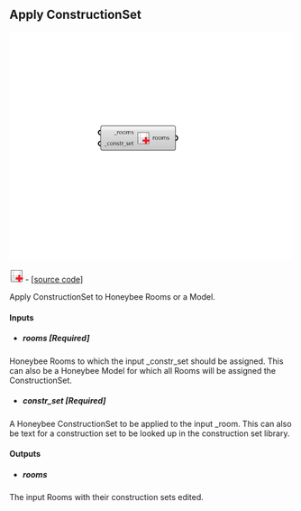 ## Apply ConstructionSet

![](../../images/components/Apply_ConstructionSet.png)

![](../../images/icons/Apply_ConstructionSet.png) - [[source code]](https://github.com/ladybug-tools/honeybee-grasshopper-energy/blob/master/honeybee_grasshopper_energy/src//HB%20Apply%20ConstructionSet.py)


Apply ConstructionSet to Honeybee Rooms or a Model. 



#### Inputs
* ##### rooms [Required]
Honeybee Rooms to which the input _constr_set should be assigned. This can also be a Honeybee Model for which all Rooms will be assigned the ConstructionSet. 
* ##### constr_set [Required]
A Honeybee ConstructionSet to be applied to the input _room. This can also be text for a construction set to be looked up in the construction set library. 

#### Outputs
* ##### rooms
The input Rooms with their construction sets edited. 